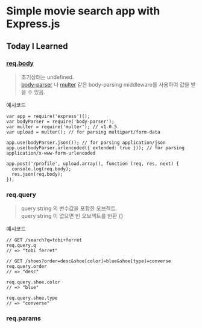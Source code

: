 # Simple movie search app with Express.js

## Today I Learned
### [req.body](http://expressjs.com/en/4x/api.html#req.body)
> 초기상태는 undefined.<br>
[body-parser](https://www.npmjs.com/package/body-parser) 나 [multer](https://www.npmjs.com/package/multer) 같은 body-parsing middleware를 사용하여 값을 받을 수 있음. <br>

예시코드
```
var app = require('express')();
var bodyParser = require('body-parser');
var multer = require('multer'); // v1.0.5
var upload = multer(); // for parsing multipart/form-data

app.use(bodyParser.json()); // for parsing application/json
app.use(bodyParser.urlencoded({ extended: true })); // for parsing application/x-www-form-urlencoded

app.post('/profile', upload.array(), function (req, res, next) {
  console.log(req.body);
  res.json(req.body);
});
```



### req.query
> query string 의 변수값을 포함한 오브젝트.<br>
query string 이 없으면 빈 오브젝트를 반환 {}

예시코드
```
// GET /search?q=tobi+ferret
req.query.q
// => "tobi ferret"

// GET /shoes?order=desc&shoe[color]=blue&shoe[type]=converse
req.query.order
// => "desc"

req.query.shoe.color
// => "blue"

req.query.shoe.type
// => "converse"
```

### req.params
